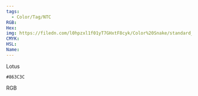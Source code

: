 ```yaml
---
tags:
  - Color/Tag/NTC
RGB:
Hex:
img: https://filedn.com/l0hpzxl1f01yT7GHxtF8cyk/Color%20Snake/standard_csv_to_svg/%23/863C3C.svg
CMYK:
HSL:
Name:
---
```

Lotus
```palette
#863C3C
```
RGB
